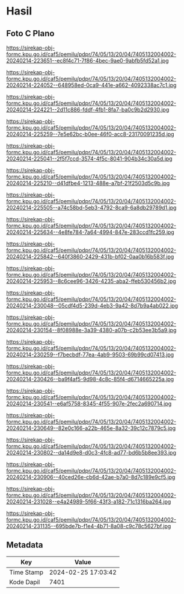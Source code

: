 # Hasil

## Foto C Plano

https://sirekap-obj-formc.kpu.go.id/caf5/pemilu/pdpr/74/05/13/20/04/7405132004002-20240214-223651--ec8f4c71-7f86-4bec-9ae0-9abfb5fd52a1.jpg

https://sirekap-obj-formc.kpu.go.id/caf5/pemilu/pdpr/74/05/13/20/04/7405132004002-20240214-224052--648958ed-0ca9-441e-a662-4092338ac7c1.jpg

https://sirekap-obj-formc.kpu.go.id/caf5/pemilu/pdpr/74/05/13/20/04/7405132004002-20240214-224221--2d11c886-fddf-4fb1-8fa7-ba0c9b2d2930.jpg

https://sirekap-obj-formc.kpu.go.id/caf5/pemilu/pdpr/74/05/13/20/04/7405132004002-20240214-225259--7e5e62bc-b0ee-46f0-acc8-23170091235d.jpg

https://sirekap-obj-formc.kpu.go.id/caf5/pemilu/pdpr/74/05/13/20/04/7405132004002-20240214-225041--2f5f7ccd-3574-4f5c-8041-904b34c30a5d.jpg

https://sirekap-obj-formc.kpu.go.id/caf5/pemilu/pdpr/74/05/13/20/04/7405132004002-20240214-225210--d41dfbe4-1213-488e-a7bf-21f2503d5c9b.jpg

https://sirekap-obj-formc.kpu.go.id/caf5/pemilu/pdpr/74/05/13/20/04/7405132004002-20240214-225505--a74c58bd-5eb3-4792-8ca9-6a8db29789d1.jpg

https://sirekap-obj-formc.kpu.go.id/caf5/pemilu/pdpr/74/05/13/20/04/7405132004002-20240214-225634--4e8fe784-7a64-4994-847e-283ccd1fc259.jpg

https://sirekap-obj-formc.kpu.go.id/caf5/pemilu/pdpr/74/05/13/20/04/7405132004002-20240214-225842--640f3860-2429-431b-bf02-0aa0b16b583f.jpg

https://sirekap-obj-formc.kpu.go.id/caf5/pemilu/pdpr/74/05/13/20/04/7405132004002-20240214-225953--8c6cee96-3426-4235-aba2-ffeb530456b2.jpg

https://sirekap-obj-formc.kpu.go.id/caf5/pemilu/pdpr/74/05/13/20/04/7405132004002-20240214-230048--05cdf4d5-239d-4eb3-9a42-8d7b9a4ab022.jpg

https://sirekap-obj-formc.kpu.go.id/caf5/pemilu/pdpr/74/05/13/20/04/7405132004002-20240214-230154--8f08988e-3a39-4380-a07b-c2b53ee3b5a9.jpg

https://sirekap-obj-formc.kpu.go.id/caf5/pemilu/pdpr/74/05/13/20/04/7405132004002-20240214-230259--f7becbdf-77ea-4ab9-9503-69b99cd07413.jpg

https://sirekap-obj-formc.kpu.go.id/caf5/pemilu/pdpr/74/05/13/20/04/7405132004002-20240214-230426--ba9f4af5-9d98-4c8c-85f4-d6714665225a.jpg

https://sirekap-obj-formc.kpu.go.id/caf5/pemilu/pdpr/74/05/13/20/04/7405132004002-20240214-230541--e6af5758-8345-4f55-907e-2fec2a690714.jpg

https://sirekap-obj-formc.kpu.go.id/caf5/pemilu/pdpr/74/05/13/20/04/7405132004002-20240214-230649--82e0c166-a22b-465e-8a32-39c12c7879c5.jpg

https://sirekap-obj-formc.kpu.go.id/caf5/pemilu/pdpr/74/05/13/20/04/7405132004002-20240214-230802--da14d9e8-d0c3-4fc8-ad77-bd6b5b8ee393.jpg

https://sirekap-obj-formc.kpu.go.id/caf5/pemilu/pdpr/74/05/13/20/04/7405132004002-20240214-230906--40ced26e-cb6d-42ae-b7a0-8d7c189e9cf5.jpg

https://sirekap-obj-formc.kpu.go.id/caf5/pemilu/pdpr/74/05/13/20/04/7405132004002-20240214-231028--e4a24989-5f66-43f3-a182-71c1316ba264.jpg

https://sirekap-obj-formc.kpu.go.id/caf5/pemilu/pdpr/74/05/13/20/04/7405132004002-20240214-231135--695bde7b-f1e4-4b71-8a08-c9c78c5627bf.jpg


## Metadata

| Key        | Value               |
| ---------- | ------------------- |
| Time Stamp | 2024-02-25 17:03:42 |
| Kode Dapil | 7401                |



